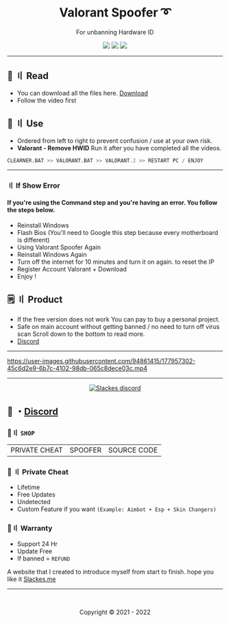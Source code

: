 <h1 align="center">
  Valorant Spoofer ➰
</h1>

<p align="center">
  For unbanning Hardware ID 
</p>
 


<p align="center">
  <img src="https://img.shields.io/github/languages/top/Slackes/Valorant-Spoofer?style=flat-square"/>
  <img src="https://img.shields.io/github/last-commit/Slackes/Valorant-Spoofer?style=flat-square"/>
  <img src="https://img.shields.io/github/stars/Slackes/Valorant-Spoofer?color=5ac18e&label=Stars&style=flat-square"/>

</p>

    
---



## 💭 〢 Read      
 
- You can download all the files here. [Download](https://github.com/Slackes/Valorant-Spoofer/releases/tag/Valorant)
- Follow the video first
 


## 🥱 〢 Use

- Ordered from left to right to prevent confusion / use at your own risk.
- **Valorant - Remove HWID** Run it after you have completed all the videos.  
 ```python 
 CLEARNER.BAT >> VALORANT.BAT >> VALORANT.2 >> RESTART PC / ENJOY
  ```   
  
---


  
### 〢 If Show Error

#### If you're using the Command step and you're having an error. You follow the steps below.

- Reinstall Windows 
- Flash Bios (You'll need to Google this step because every motherboard is different)
- Using Valorant Spoofer Again
- Reinstall Windows Again
- Turn off the internet for 10 minutes and turn it on again. to reset the IP
- Register Account Valorant + Download
- Enjoy ! 

## <a id="setup2"></a> 🗒 〢 Product
- If the free version does not work You can pay to buy a personal project.
- Safe  on main account without getting banned / no need to turn off virus scan Scroll down to the bottom to read more.
- [Discord](https://discord.gg/MBTkVcJefp) 

---


https://user-images.githubusercontent.com/94861415/177957302-45c6d2e9-6b7c-4102-98db-065c8dece03c.mp4
 
 
--- 

  <p align="center">
    <a href="https://discord.gg/MBTkVcJefp">
        <img title="Slackes server discord" alt="Slackes discord" src="https://discordapp.com/api/guilds/880135738077896764/widget.png?style=banner2"/>
    </a>
</p> 
 
## 💬 ・[Discord](https://discord.gg/MBTkVcJefp) 

 ### 🛒〢 `SHOP`
 
<table>
<tr>
	<td> PRIVATE CHEAT
	<td> SPOOFER
	<td> SOURCE CODE
</table>

  
### 🥊 〢 Private Cheat

- Lifetime 
- Free Updates 
- Undetected
- Custom Feature if you want `(Example: Aimbot + Esp + Skin Changers)`

### 📌〢 Warranty

- Support 24 Hr
- Update Free
- If banned = `REFUND`

A website that I created to introduce myself from start to finish. hope you like it [Slackes.me](http://slackes.me/)

---

  <br>

<p align="center">
  Copyright © 2021 - 2022
<br>

